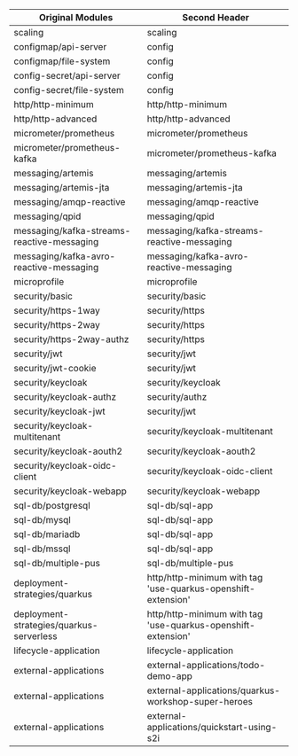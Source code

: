 
| Original Modules  | Second Header |
| ------------- | ------------- |
| scaling | scaling |
| configmap/api-server | config |
| configmap/file-system | config |
| config-secret/api-server | config |
| config-secret/file-system | config |
| http/http-minimum | http/http-minimum |
| http/http-advanced | http/http-advanced |
| micrometer/prometheus | micrometer/prometheus |
| micrometer/prometheus-kafka | micrometer/prometheus-kafka |
| messaging/artemis | messaging/artemis |
| messaging/artemis-jta | messaging/artemis-jta |
| messaging/amqp-reactive | messaging/amqp-reactive |
| messaging/qpid | messaging/qpid |
| messaging/kafka-streams-reactive-messaging | messaging/kafka-streams-reactive-messaging |
| messaging/kafka-avro-reactive-messaging | messaging/kafka-avro-reactive-messaging |
| microprofile  | microprofile  |
| security/basic | security/basic |
| security/https-1way | security/https |
| security/https-2way | security/https |
| security/https-2way-authz | security/https |
| security/jwt | security/jwt |
| security/jwt-cookie | security/jwt |
| security/keycloak | security/keycloak |
| security/keycloak-authz | security/authz |
| security/keycloak-jwt | security/jwt |
| security/keycloak-multitenant | security/keycloak-multitenant |
| security/keycloak-aouth2 | security/keycloak-aouth2 |
| security/keycloak-oidc-client | security/keycloak-oidc-client |
| security/keycloak-webapp | security/keycloak-webapp |
| sql-db/postgresql | sql-db/sql-app |
| sql-db/mysql | sql-db/sql-app |
| sql-db/mariadb | sql-db/sql-app |
| sql-db/mssql | sql-db/sql-app |
| sql-db/multiple-pus | sql-db/multiple-pus |
| deployment-strategies/quarkus | http/http-minimum with tag 'use-quarkus-openshift-extension' |
| deployment-strategies/quarkus-serverless | http/http-minimum with tag 'use-quarkus-openshift-extension' |
| lifecycle-application | lifecycle-application |
| external-applications | external-applications/todo-demo-app |
| external-applications | external-applications/quarkus-workshop-super-heroes |
| external-applications | external-applications/quickstart-using-s2i |
